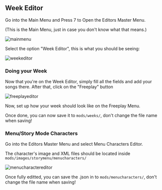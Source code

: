 ## Week Editor
Go into the Main Menu and Press 7 to Open the Editors Master Menu.

(This is the Main Menu, just in case you don't know what that means.)

![mainmenu](https://github.com/AlanSurtaev2008/FNF-AlsuhEngine/blob/main/art/screenshorts/mainmenu.png)

Select the option "Week Editor", this is what you should be seeing:

![weekeditor](https://github.com/AlanSurtaev2008/FNF-AlsuhEngine/blob/main/art/screenshorts/weekeditor.png)

### Doing your Week
Now that you're on the Week Editor, simply fill all the fields and add your songs there.
After that, click on the "Freeplay" button

![freeplayeditor](https://github.com/AlanSurtaev2008/FNF-AlsuhEngine/blob/main/art/screenshorts/freeplayeditor.png)

Now, set up how your week should look like on the Freeplay Menu.

Once done, you can now save it to ``mods/weeks/``, don't change the file name when saving!

### Menu/Story Mode Characters
Go into the Editors Master Menu and select Menu Characters Editor.

The character's image and XML files should be located inside ``mods/images/storymenu/menucharacters/``

![menucharactereditor](https://github.com/AlanSurtaev2008/FNF-AlsuhEngine/blob/main/art/screenshorts/menucharactereditor.png)

Once fully editted, you can save the .json in to ``mods/menucharacters/``, don't change the file name when saving!